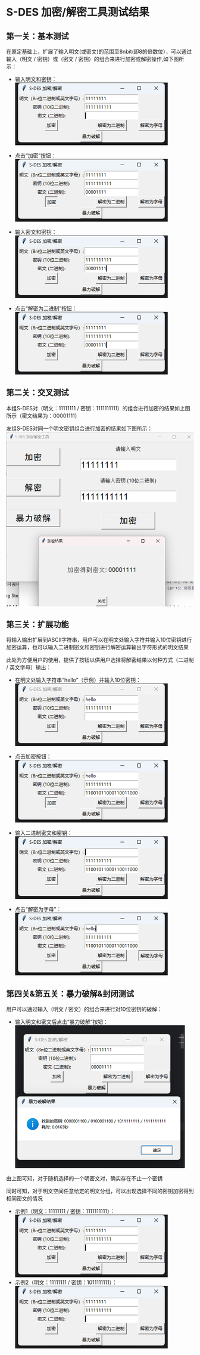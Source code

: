 # S-DES 加密/解密工具测试结果

## 第一关：基本测试

在原定基础上，扩展了输入明文(或密文)的范围至8nbit(即8的倍数位），可以通过输入（明文 / 密钥）或（密文 / 密钥）的组合来进行加密或解密操作,如下图所示：

- 输入明文和密钥：
![image](step_one_first_pic.png)
- 点击“加密”按钮：
![image](step_one_second_pic.png)

- 输入密文和密钥：
![image](step_one_third_pic.png)
- 点击“解密为二进制”按钮：
![image](step_one_fourth_pic.png)

## 第二关：交叉测试

本组S-DES对（明文：11111111 / 密钥：1111111111）的组合进行加密的结果如上图所示（密文结果为：00001111）

友组S-DES对同一个明文密钥组合进行加密的结果如下图所示：
![image](step_two_first_pic.png)

## 第三关：扩展功能

将输入输出扩展到ASCII字符串，用户可以在明文处输入字符并输入10位密钥进行加密运算，也可以输入二进制密文和密钥进行解密运算输出字符形式的明文结果

此处为方便用户的使用，提供了按钮以供用户选择将解密结果以何种方式（二进制 / 英文字母）输出：

- 在明文处输入字符串“hello”（示例）并输入10位密钥：
![image](step_three_first_pic.png)
- 点击加密按钮：
![image](step_three_second_pic.png)

- 输入二进制密文和密钥：
![image](step_three_third_pic.png)
- 点击“解密为字母”：
![image](step_three_fourth_pic.png)

## 第四关&第五关：暴力破解&封闭测试

用户可以通过输入（明文 / 密文）的组合来进行对10位密钥的破解：

- 输入明文和密文后点击“暴力破解”按钮：
![image](step_fourth_first_pic.png)

由上图可知，对于随机选择的一个明密文对，确实存在不止一个密钥

同时可知，对于明文空间任意给定的明文分组，可以出现选择不同的密钥加密得到相同密文的情况

- 示例1（明文：11111111 / 密钥：1111111111）：
![image](step_one_first_pic.png)
- 示例2（明文：11111111 / 密钥：1011111111）：
![image](step_one_first_pic.png)
